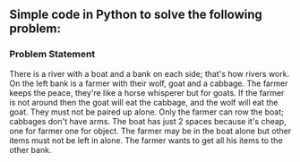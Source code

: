 ## Simple code in Python to solve the following problem: 

### Problem Statement

There is a river with a boat and a bank on each side; that's how rivers work.
On the left bank is a farmer with their wolf, goat and a cabbage.
The farmer keeps the peace, they're like a horse whisperer but for goats.
If the farmer is not around then the goat will eat the cabbage,
and the wolf will eat the goat. They must not be paired up alone.
Only the farmer can row the boat; cabbages don't have arms.
The boat has just 2 spaces because it's cheap, one for farmer one for object.
The farmer may be in the boat alone but other items must not be left in alone.
The farmer wants to get all his items to the other bank.
